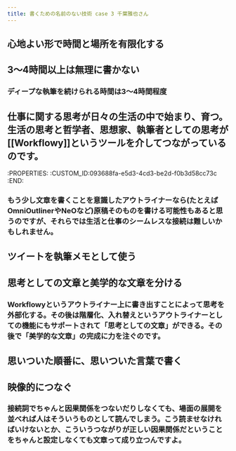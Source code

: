 ```yaml
---
title: 書くための名前のない技術 case 3 千葉雅也さん
---
```


## 心地よい形で時間と場所を有限化する

## 3～4時間以上は無理に書かない
### ディープな執筆を続けられる時間は3～4時間程度

## 仕事に関する思考が日々の生活の中で始まり、育つ。生活の思考と哲学者、思想家、執筆者としての思考が[[Workflowy]]というツールを介してつながっているのです。
:PROPERTIES:
:CUSTOM_ID:093688fa-e5d3-4cd3-be2d-f0b3d58cc73c
:END:
### もう少し文章を書くことを意識したアウトライナーなら(たとえばOmniOutlinerやNeOなど)原稿そのものを書ける可能性もあると思うのですが、それらでは生活と仕事のシームレスな接続は難しいかもしれません。

## ツイートを執筆メモとして使う

## 思考としての文章と美学的な文章を分ける
### Workflowyというアウトライナー上に書き出すことによって思考を外部化する。その後は階層化、入れ替えというアウトライナーとしての機能にもサポートされて「思考としての文章」ができる。その後で「美学的な文章」の完成に力を注ぐのです。

## 思いついた順番に、思いついた言葉で書く

## 映像的につなぐ
### 接続詞でちゃんと因果関係をつないだりしなくても、場面の展開を並べれば人はそういうものとして読んでしまう。こう読ませなければいけないとか、こういうつながりが正しい因果関係だということをちゃんと設定しなくても文章って成り立つんですよ。
